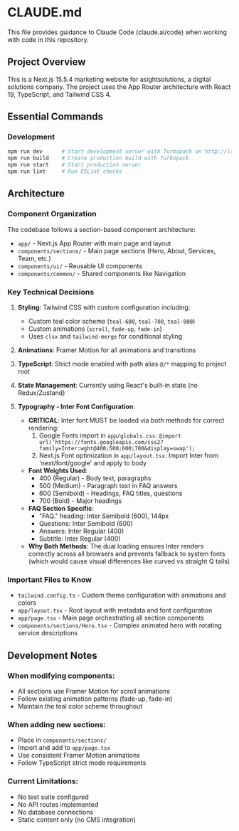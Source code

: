# CLAUDE.md

This file provides guidance to Claude Code (claude.ai/code) when working with code in this repository.

## Project Overview

This is a Next.js 15.5.4 marketing website for asightsolutions, a digital solutions company. The project uses the App Router architecture with React 19, TypeScript, and Tailwind CSS 4.

## Essential Commands

### Development
```bash
npm run dev      # Start development server with Turbopack on http://localhost:3000
npm run build    # Create production build with Turbopack
npm run start    # Start production server
npm run lint     # Run ESLint checks
```

## Architecture

### Component Organization
The codebase follows a section-based component architecture:

- `app/` - Next.js App Router with main page and layout
- `components/sections/` - Main page sections (Hero, About, Services, Team, etc.)
- `components/ui/` - Reusable UI components
- `components/common/` - Shared components like Navigation

### Key Technical Decisions

1. **Styling**: Tailwind CSS with custom configuration including:
   - Custom teal color scheme (`teal-600`, `teal-700`, `teal-800`)
   - Custom animations (`scroll`, `fade-up`, `fade-in`)
   - Uses `clsx` and `tailwind-merge` for conditional styling

2. **Animations**: Framer Motion for all animations and transitions

3. **TypeScript**: Strict mode enabled with path alias `@/*` mapping to project root

4. **State Management**: Currently using React's built-in state (no Redux/Zustand)

5. **Typography - Inter Font Configuration**:
   - **CRITICAL**: Inter font MUST be loaded via both methods for correct rendering:
     1. Google Fonts import in `app/globals.css`: `@import url('https://fonts.googleapis.com/css2?family=Inter:wght@400;500;600;700&display=swap');`
     2. Next.js Font optimization in `app/layout.tsx`: Import Inter from 'next/font/google' and apply to body
   - **Font Weights Used**:
     - 400 (Regular) - Body text, paragraphs
     - 500 (Medium) - Paragraph text in FAQ answers
     - 600 (Semibold) - Headings, FAQ titles, questions
     - 700 (Bold) - Major headings
   - **FAQ Section Specific**:
     - "FAQ." heading: Inter Semibold (600), 144px
     - Questions: Inter Semibold (600)
     - Answers: Inter Regular (400)
     - Subtitle: Inter Regular (400)
   - **Why Both Methods**: The dual loading ensures Inter renders correctly across all browsers and prevents fallback to system fonts (which would cause visual differences like curved vs straight Q tails)

### Important Files to Know

- `tailwind.config.ts` - Custom theme configuration with animations and colors
- `app/layout.tsx` - Root layout with metadata and font configuration
- `app/page.tsx` - Main page orchestrating all section components
- `components/sections/Hero.tsx` - Complex animated hero with rotating service descriptions

## Development Notes

### When modifying components:
- All sections use Framer Motion for scroll animations
- Follow existing animation patterns (fade-up, fade-in)
- Maintain the teal color scheme throughout

### When adding new sections:
- Place in `components/sections/`
- Import and add to `app/page.tsx`
- Use consistent Framer Motion animations
- Follow TypeScript strict mode requirements

### Current Limitations:
- No test suite configured
- No API routes implemented
- No database connections
- Static content only (no CMS integration)